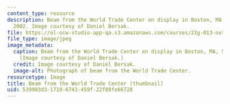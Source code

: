 ```yaml
---
content_type: resource
description: Beam from the World Trade Center on display in Boston, MA, Sept. 11,
  2002. Image courtesy of Daniel Bersak.
file: https://ol-ocw-studio-app-qa.s3.amazonaws.com/courses/21g-013-out-of-ground-zero-catastrophe-and-memory-fall-2005/539903d317106743459f22f88fe66728_21g-013f05-th.jpg
file_type: image/jpeg
image_metadata:
  caption: Beam from the World Trade Center on display in Boston, MA, Sept. 11, 2002.
    (Image courtesy of Daniel Bersak.)
  credit: Image courtesy of Daniel Bersak.
  image-alt: Photograph of beam from the World Trade Center.
resourcetype: Image
title: Beam from the World Trade Center (thumbnail)
uid: 539903d3-1710-6743-459f-22f88fe66728
---
```

